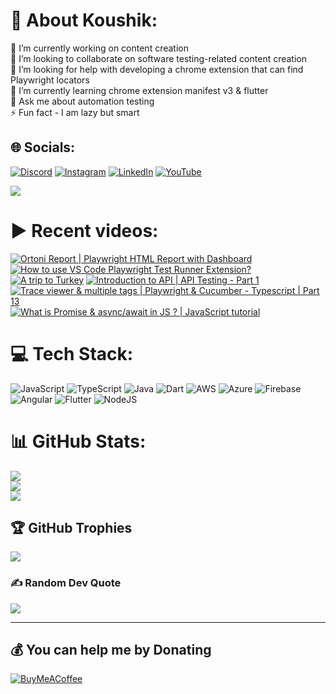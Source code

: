 # 💫 About Koushik:
🔭 I’m currently working on content creation<br>👯 I’m looking to collaborate on software testing-related content creation<br>🤝 I’m looking for help with developing a chrome extension that can find Playwright locators<br>🌱 I’m currently learning chrome extension manifest v3 & flutter<br>💬 Ask me about automation testing<br>⚡ Fun fact - I am lazy but smart


## 🌐 Socials:
[![Discord](https://img.shields.io/badge/Discord-%237289DA.svg?logo=discord&logoColor=white)](htttps://discord.gg/https://discord.gg/UunqzYFHPX) [![Instagram](https://img.shields.io/badge/Instagram-%23E4405F.svg?logo=Instagram&logoColor=white)](https://instagram.com/ortonikc) [![LinkedIn](https://img.shields.io/badge/LinkedIn-%230077B5.svg?logo=linkedin&logoColor=white)](https://linkedin.com/in/ortoni) [![YouTube](https://img.shields.io/badge/YouTube-%23FF0000.svg?logo=YouTube&logoColor=white)](https://youtube.com/@letcode) 

[![](https://visitcount.itsvg.in/api?id=ortonikc&icon=6&color=0)](https://visitcount.itsvg.in)
# ▶️ Recent videos:
<!-- BEGIN YOUTUBE-CARDS -->
[![Ortoni Report | Playwright HTML Report with Dashboard](https://ytcards.demolab.com/?id=__r_W6MY360&title=Ortoni+Report+%7C+Playwright+HTML+Report+with+Dashboard&lang=en&timestamp=1718655946&background_color=%230d1117&title_color=%23ffffff&stats_color=%23dedede&max_title_lines=1&width=250&border_radius=5 "Ortoni Report | Playwright HTML Report with Dashboard")](https://www.youtube.com/watch?v=__r_W6MY360)
[![How to use VS Code Playwright Test Runner Extension?](https://ytcards.demolab.com/?id=cDsqpwSdgjM&title=How+to+use+VS+Code+Playwright+Test+Runner+Extension%3F&lang=en&timestamp=1716369283&background_color=%230d1117&title_color=%23ffffff&stats_color=%23dedede&max_title_lines=1&width=250&border_radius=5 "How to use VS Code Playwright Test Runner Extension?")](https://www.youtube.com/watch?v=cDsqpwSdgjM)
[![A trip to Turkey](https://ytcards.demolab.com/?id=Yz_GDRKdCGI&title=A+trip+to+Turkey&lang=en&timestamp=1712401017&background_color=%230d1117&title_color=%23ffffff&stats_color=%23dedede&max_title_lines=1&width=250&border_radius=5 "A trip to Turkey")](https://www.youtube.com/watch?v=Yz_GDRKdCGI)
[![Introduction to API | API Testing - Part 1](https://ytcards.demolab.com/?id=HGwzPXa22JM&title=Introduction+to+API+%7C+API+Testing+-+Part+1&lang=en&timestamp=1702452471&background_color=%230d1117&title_color=%23ffffff&stats_color=%23dedede&max_title_lines=1&width=250&border_radius=5 "Introduction to API | API Testing - Part 1")](https://www.youtube.com/watch?v=HGwzPXa22JM)
[![Trace viewer & multiple tags | Playwright & Cucumber - Typescript | Part 13](https://ytcards.demolab.com/?id=-WM0Qzaw4zg&title=Trace+viewer+%26+multiple+tags+%7C+Playwright+%26+Cucumber+-+Typescript+%7C+Part+13&lang=en&timestamp=1700209775&background_color=%230d1117&title_color=%23ffffff&stats_color=%23dedede&max_title_lines=1&width=250&border_radius=5 "Trace viewer & multiple tags | Playwright & Cucumber - Typescript | Part 13")](https://www.youtube.com/watch?v=-WM0Qzaw4zg)
[![What is Promise & async/await in JS ? | JavaScript tutorial](https://ytcards.demolab.com/?id=LDnZeXI30_A&title=What+is+Promise+%26+async%2Fawait+in+JS+%3F+%7C+JavaScript+tutorial&lang=en&timestamp=1698305065&background_color=%230d1117&title_color=%23ffffff&stats_color=%23dedede&max_title_lines=1&width=250&border_radius=5 "What is Promise & async/await in JS ? | JavaScript tutorial")](https://www.youtube.com/watch?v=LDnZeXI30_A)
<!-- END YOUTUBE-CARDS -->
# 💻 Tech Stack:
![JavaScript](https://img.shields.io/badge/javascript-%23323330.svg?style=for-the-badge&logo=javascript&logoColor=%23F7DF1E) ![TypeScript](https://img.shields.io/badge/typescript-%23007ACC.svg?style=for-the-badge&logo=typescript&logoColor=white) ![Java](https://img.shields.io/badge/java-%23ED8B00.svg?style=for-the-badge&logo=java&logoColor=white) ![Dart](https://img.shields.io/badge/dart-%230175C2.svg?style=for-the-badge&logo=dart&logoColor=white) ![AWS](https://img.shields.io/badge/AWS-%23FF9900.svg?style=for-the-badge&logo=amazon-aws&logoColor=white) ![Azure](https://img.shields.io/badge/azure-%230072C6.svg?style=for-the-badge&logo=azure-devops&logoColor=white) ![Firebase](https://img.shields.io/badge/firebase-%23039BE5.svg?style=for-the-badge&logo=firebase) ![Angular](https://img.shields.io/badge/angular-%23DD0031.svg?style=for-the-badge&logo=angular&logoColor=white) ![Flutter](https://img.shields.io/badge/Flutter-%2302569B.svg?style=for-the-badge&logo=Flutter&logoColor=white) ![NodeJS](https://img.shields.io/badge/node.js-6DA55F?style=for-the-badge&logo=node.js&logoColor=white)
# 📊 GitHub Stats:
![](https://github-readme-stats.vercel.app/api?username=ortonikc&theme=radical&hide_border=true&include_all_commits=true&count_private=true)<br/>
![](https://github-readme-streak-stats.herokuapp.com/?user=ortonikc&theme=radical&hide_border=true)<br/>
![](https://github-readme-stats.vercel.app/api/top-langs/?username=ortonikc&theme=radical&hide_border=true&include_all_commits=true&count_private=true&layout=compact)

## 🏆 GitHub Trophies
![](https://github-profile-trophy.vercel.app/?username=ortonikc&theme=discord&no-frame=false&no-bg=true&margin-w=4)

### ✍️ Random Dev Quote
![](https://quotes-github-readme.vercel.app/api?type=horizontal&theme=radical)

---
  ## 💰 You can help me by Donating
  [![BuyMeACoffee](https://img.shields.io/badge/Buy%20Me%20a%20Coffee-ffdd00?style=for-the-badge&logo=buy-me-a-coffee&logoColor=black)](https://buymeacoffee.com/letcode) 

  
<!-- Proudly created with GPRM ( https://gprm.itsvg.in ) -->
